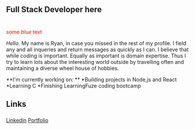
## Full Stack Developer here <h1>
 <span style="color:red">some *blue* text</span>

_Hello._
My name is Ryan, in case you missed in the rest of my profile. 
I field any and all inqueries and return messages as quickly as I can. 
I believe that while coding is important. Equally as important is domain expertise. 
Thus I try to learn lots about the interesting world outside by travelling often and maintaining a diverse wheel house of hobbies. 

**I'm currently working on: **
  *Building projects in Node,js and React
  *Learning C
  *Finishing LearningFuze coding bootcamp
  
 ## Links <h5>
[Linkedin](https://www.linkedin.com/in/ryan-skidmore1/) [Portfolio](https://ryanss.co/)
  
